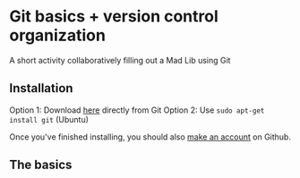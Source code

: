 Git basics + version control organization
=========================================
A short activity collaboratively filling out a Mad Lib using Git

## Installation
Option 1: Download [here](https://git-scm.com/downloads) directly from Git 
Option 2: Use ```sudo apt-get install git``` (Ubuntu)

Once you've finished installing, you should also [make an account](https://github.com) on Github.

## The basics

